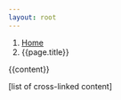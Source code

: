 ```yaml
---
layout: root
---
```

<div class="container-fluid bg-dark py-3 py-md-5 bg-accent-prime pt-5 g-0">
    <div class="container pt-1 pt-sm-3">
        <div class="container bg-dark text-light rounded p-3 bg-content-prime mt-5">
            <div class="row p-sm-3">
                <div class="col-lg-9">
                    <nav aria-label="breadcrumb">
                        <ol class="breadcrumb">
                        <li class="breadcrumb-item"><a href="/index.html">Home</a></li>
                        <li class="breadcrumb-item active" aria-current="page">{{page.title}}</li>
                        </ol>
                    </nav>
                    {{content}}
                </div>
                <div class="col-lg-3 pt-5">
                    <p>[list of cross-linked content]</p>
                </div>
            </div>
            <div class="row my-3">
            </div>
        </div>
    </div>
</div>